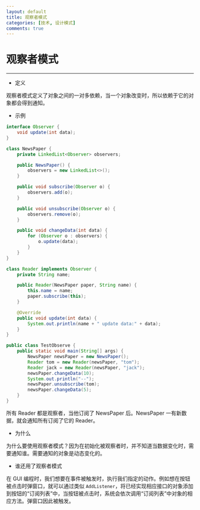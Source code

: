 ```yaml
---
layout: default
title: 观察者模式
categories: [技术, 设计模式]
comments: true
---
```


# 观察者模式

---

* 定义 

观察者模式定义了对象之间的一对多依赖，当一个对象改变时，所以依赖于它的对象都会得到通知。


* 示例

```java
interface Observer {
	void update(int data);
}

class NewsPaper {
	private LinkedList<Observer> observers;

	public NewsPaper() {
		observers = new LinkedList<>();
	}

	public void subscribe(Observer o) {
		observers.add(o);
	}

	public void unsubscribe(Observer o) {
		observers.remove(o);
	}

	public void changeData(int data) {
		for (Observer o : observers) {
			o.update(data);
		}
	}
}

class Reader implements Observer {
	private String name;

	public Reader(NewsPaper paper, String name) {
		this.name = name;
		paper.subscribe(this);
	}

	@Override
	public void update(int data) {
		System.out.println(name + " update data:" + data);
	}
}

public class TestObserve {
	public static void main(String[] args) {
		NewsPaper newsPaper = new NewsPaper();
		Reader tom = new Reader(newsPaper, "tom");
		Reader jack = new Reader(newsPaper, "jack");
		newsPaper.changeData(10);
		System.out.println("--");
		newsPaper.unsubscribe(tom);
		newsPaper.changeData(5);
	}
}
```

所有  Reader 都是观察者，当他订阅了 NewsPaper 后。NewsPaper 一有新数据，就会通知所有订阅了它的 Reader。

* 为什么

为什么要使用观察者模式？因为在初始化被观察者时，并不知道当数据变化时，需要通知谁。需要通知的对象是动态变化的。

* 谁还用了观察者模式

在 GUI 编程时，我们想要在事件被触发时，执行我们指定的动作。例如想在按钮被点击时弹窗口，就可以通过类似 `AddListener`，将已经实现相应接口的对象添加到按钮的“订阅列表”中，当按钮被点击时，系统会依次调用“订阅列表”中对象的相应方法。弹窗口因此被触发。




